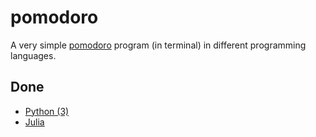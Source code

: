 # pomodoro
A very simple [pomodoro](https://en.wikipedia.org/wiki/Pomodoro_Technique) program (in terminal) in different programming languages.

## Done
- [Python (3)](https://github.com/louischristner/pomodoro/tree/master/python)
- [Julia](https://github.com/louischristner/pomodoro/tree/master/julia)
